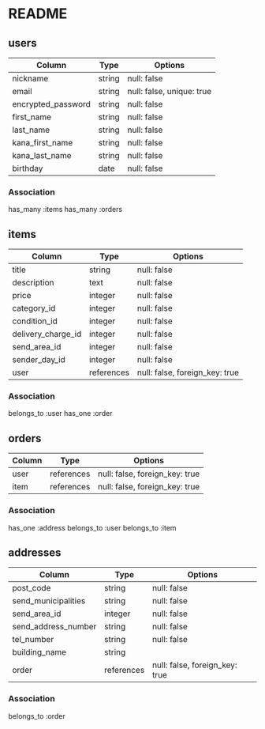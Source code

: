 # README

## users
|Column              |Type    |Options                   |
|--------------------|--------|--------------------------|
|nickname            |string  |null: false               |
|email               |string  |null: false, unique: true |
|encrypted_password  |string  |null: false               |
|first_name          |string  |null: false               |
|last_name           |string  |null: false               |
|kana_first_name     |string  |null: false               |
|kana_last_name      |string  |null: false               |
|birthday            |date    |null: false               |

### Association
has_many :items
has_many :orders


## items
|Column             |Type       |Options                        |
|-------------------|-----------|-------------------------------|
|title              |string     |null: false                    |
|description        |text       |null: false                    |
|price              |integer    |null: false                    |
|category_id        |integer    |null: false                    |
|condition_id       |integer    |null: false                    |
|delivery_charge_id |integer    |null: false                    |
|send_area_id       |integer    |null: false                    |
|sender_day_id      |integer    |null: false                    |
|user               |references |null: false, foreign_key: true |

### Association
belongs_to :user
has_one    :order


## orders
|Column  |Type       |Options                        |
|--------|-----------|-------------------------------|
|user    |references |null: false, foreign_key: true |
|item    |references |null: false, foreign_key: true |

### Association
has_one    :address
belongs_to :user
belongs_to :item


## addresses
|Column              |Type       |Options                        |
|--------------------|-----------|-------------------------------|
|post_code           |string     |null: false                    |
|send_municipalities |string     |null: false                    |
|send_area_id        |integer    |null: false                    |
|send_address_number |string     |null: false                    |
|tel_number          |string     |null: false                    |
|building_name       |string     |                               |
|order               |references |null: false, foreign_key: true |

### Association
belongs_to :order